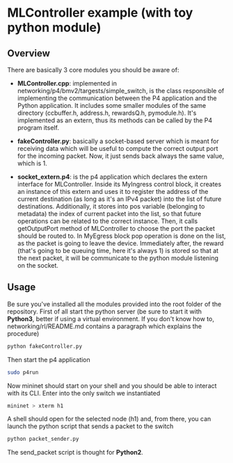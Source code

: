 # MLController example (with toy python module)

## Overview

There are basically 3 core modules you should be aware of:

- **MLController.cpp**: implemented in networking/p4/bmv2/targests/simple_switch, is the class responsible of implementing the communication between the P4 application and the Python application. It includes some smaller modules of the same directory (ccbuffer.h, address.h, rewardsQ.h, pymodule.h). It's implemented as an extern, thus its methods can be called by the P4 program itself.

- **fakeController.py**: basically a socket-based server which is meant for receiving data which will be useful to compute the correct output port for the incoming packet. Now, it just sends back always the same value, which is 1.

- **socket_extern.p4**: is the p4 application which declares the extern interface for MLController. Inside its MyIngress control block, it creates an instance of this extern and uses it to register the address of the current destination (as long as it's an IPv4 packet) into the list of future destinations. Additionally, it stores into pos variable (belonging to metadata) the index of current packet into the list, so that future operations can be related to the correct instance. Then, it calls getOutputPort method of MLController to choose the port the packet should be routed to.
In MyEgress block pop operation is done on the list, as the packet is going to leave the device. Immediately after, the reward (that's going to be queuing time, here it's always 1) is stored so that at the next packet, it will be communicate to the python module listening on the socket.

## Usage

Be sure you've installed all the modules provided into the root folder of the repository. First of all start the python server (be sure to start it with **Python3**, better if using a virtual environment. If you don't know how to, networking/rl/README.md contains a paragraph which explains the procedure)

```bash
python fakeController.py
```

Then start the p4 application

```bash
sudo p4run
```

Now mininet should start on your shell and you should be able to interact with its CLI. Enter into the only switch we instantiated

```bash
mininet > xterm h1
```

A shell should open for the selected node (h1) and, from there, you can launch the python script that sends a packet to the switch

```bash
python packet_sender.py
```

The send_packet script is thought for **Python2**.
